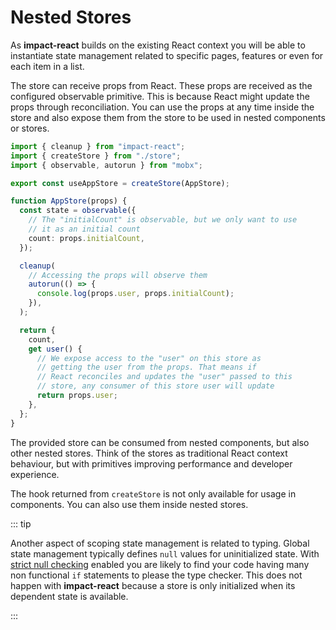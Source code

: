 # Nested Stores

As **impact-react** builds on the existing React context you will be able to instantiate state management related to specific pages, features or even for each item in a list.

The store can receive props from React. These props are received as the configured observable primitive. This is because React might update the props through reconciliation. You can use the props at any time inside the store and also expose them from the store to be used in nested components or stores.

```ts
import { cleanup } from "impact-react";
import { createStore } from "./store";
import { observable, autorun } from "mobx";

export const useAppStore = createStore(AppStore);

function AppStore(props) {
  const state = observable({
    // The "initialCount" is observable, but we only want to use
    // it as an initial count
    count: props.initialCount,
  });

  cleanup(
    // Accessing the props will observe them
    autorun(() => {
      console.log(props.user, props.initialCount);
    }),
  );

  return {
    count,
    get user() {
      // We expose access to the "user" on this store as
      // getting the user from the props. That means if
      // React reconciles and updates the "user" passed to this
      // store, any consumer of this store user will update
      return props.user;
    },
  };
}
```

The provided store can be consumed from nested components, but also other nested stores. Think of the stores as traditional React context behaviour, but with primitives improving performance and developer experience.

The hook returned from `createStore` is not only available for usage in components. You can also use them inside nested stores.

::: tip

Another aspect of scoping state management is related to typing. Global state management typically defines `null` values for uninitialized state. With [strict null checking](https://www.typescriptlang.org/tsconfig/strictNullChecks.html) enabled you are likely to find your code having many non functional `if` statements to please the type checker. This does not happen with **impact-react** because a store is only initialized when its dependent state is available.

:::
